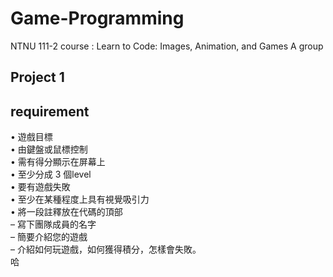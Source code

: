 # Game-Programming
NTNU 111-2 course : Learn to Code: Images, Animation, and Games A group 


## Project 1
## requirement
• 遊戲目標<br />
• 由鍵盤或鼠標控制<br />
• 需有得分顯示在屏幕上<br />
• 至少分成 3 個level<br />
• 要有遊戲失敗<br />
• 至少在某種程度上具有視覺吸引力<br />
• 將一段註釋放在代碼的頂部<br />
  – 寫下團隊成員的名字<br />
  – 簡要介紹您的遊戲<br />
  – 介紹如何玩遊戲，如何獲得積分，怎樣會失敗。  
  哈

